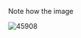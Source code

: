 Note how the image

![45908](https://github.com/math-stuff/pixelart/assets/139161552/f9190f42-8f3f-4896-8355-345773d89913)
